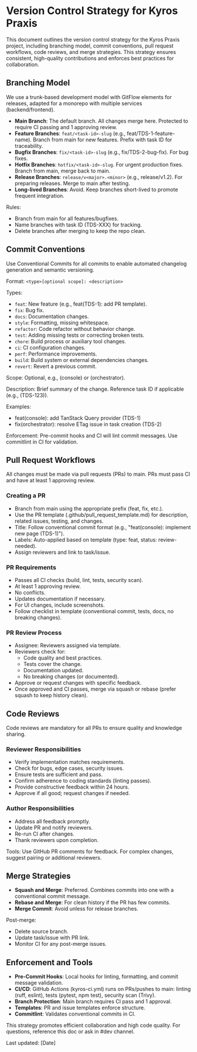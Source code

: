 # Version Control Strategy for Kyros Praxis

This document outlines the version control strategy for the Kyros Praxis project, including branching model, commit conventions, pull request workflows, code reviews, and merge strategies. This strategy ensures consistent, high-quality contributions and enforces best practices for collaboration.

## Branching Model

We use a trunk-based development model with GitFlow elements for releases, adapted for a monorepo with multiple services (backend/frontend). 

- **Main Branch**: The default branch. All changes merge here. Protected to require CI passing and 1 approving review.
- **Feature Branches**: `feat/<task-id>-slug` (e.g., feat/TDS-1-feature-name). Branch from main for new features. Prefix with task ID for traceability.
- **Bugfix Branches**: `fix/<task-id>-slug` (e.g., fix/TDS-2-bug-fix). For bug fixes.
- **Hotfix Branches**: `hotfix/<task-id>-slug`. For urgent production fixes. Branch from main, merge back to main.
- **Release Branches**: `release/v<major>.<minor>` (e.g., release/v1.2). For preparing releases. Merge to main after testing.
- **Long-lived Branches**: Avoid. Keep branches short-lived to promote frequent integration.

Rules:
- Branch from main for all features/bugfixes.
- Name branches with task ID (TDS-XXX) for tracking.
- Delete branches after merging to keep the repo clean.

## Commit Conventions

Use Conventional Commits for all commits to enable automated changelog generation and semantic versioning.

Format: `<type>[optional scope]: <description>`

Types:
- `feat`: New feature (e.g., feat(TDS-1): add PR template).
- `fix`: Bug fix.
- `docs`: Documentation changes.
- `style`: Formatting, missing whitespace.
- `refactor`: Code refactor without behavior change.
- `test`: Adding missing tests or correcting broken tests.
- `chore`: Build process or auxiliary tool changes.
- `ci`: CI configuration changes.
- `perf`: Performance improvements.
- `build`: Build system or external dependencies changes.
- `revert`: Revert a previous commit.

Scope: Optional, e.g., (console) or (orchestrator).

Description: Brief summary of the change. Reference task ID if applicable (e.g., (TDS-123)).

Examples:
- feat(console): add TanStack Query provider (TDS-1)
- fix(orchestrator): resolve ETag issue in task creation (TDS-2)

Enforcement: Pre-commit hooks and CI will lint commit messages. Use commitlint in CI for validation.

## Pull Request Workflows

All changes must be made via pull requests (PRs) to main. PRs must pass CI and have at least 1 approving review.

### Creating a PR
- Branch from main using the appropriate prefix (feat, fix, etc.).
- Use the PR template (.github/pull_request_template.md) for description, related issues, testing, and changes.
- Title: Follow conventional commit format (e.g., "feat(console): implement new page (TDS-1)").
- Labels: Auto-applied based on template (type: feat, status: review-needed).
- Assign reviewers and link to task/issue.

### PR Requirements
- Passes all CI checks (build, lint, tests, security scan).
- At least 1 approving review.
- No conflicts.
- Updates documentation if necessary.
- For UI changes, include screenshots.
- Follow checklist in template (conventional commit, tests, docs, no breaking changes).

### PR Review Process
- Assignee: Reviewers assigned via template.
- Reviewers check for:
  - Code quality and best practices.
  - Tests cover the change.
  - Documentation updated.
  - No breaking changes (or documented).
- Approve or request changes with specific feedback.
- Once approved and CI passes, merge via squash or rebase (prefer squash to keep history clean).

## Code Reviews

Code reviews are mandatory for all PRs to ensure quality and knowledge sharing.

### Reviewer Responsibilities
- Verify implementation matches requirements.
- Check for bugs, edge cases, security issues.
- Ensure tests are sufficient and pass.
- Confirm adherence to coding standards (linting passes).
- Provide constructive feedback within 24 hours.
- Approve if all good; request changes if needed.

### Author Responsibilities
- Address all feedback promptly.
- Update PR and notify reviewers.
- Re-run CI after changes.
- Thank reviewers upon completion.

Tools: Use GitHub PR comments for feedback. For complex changes, suggest pairing or additional reviewers.

## Merge Strategies

- **Squash and Merge**: Preferred. Combines commits into one with a conventional commit message.
- **Rebase and Merge**: For clean history if the PR has few commits.
- **Merge Commit**: Avoid unless for release branches.

Post-merge:
- Delete source branch.
- Update task/issue with PR link.
- Monitor CI for any post-merge issues.

## Enforcement and Tools

- **Pre-Commit Hooks**: Local hooks for linting, formatting, and commit message validation.
- **CI/CD**: GitHub Actions (kyros-ci.yml) runs on PRs/pushes to main: linting (ruff, eslint), tests (pytest, npm test), security scan (Trivy).
- **Branch Protection**: Main branch requires CI pass and 1 approval.
- **Templates**: PR and issue templates enforce structure.
- **Commitlint**: Validates conventional commits in CI.

This strategy promotes efficient collaboration and high code quality. For questions, reference this doc or ask in #dev channel.

Last updated: [Date]
